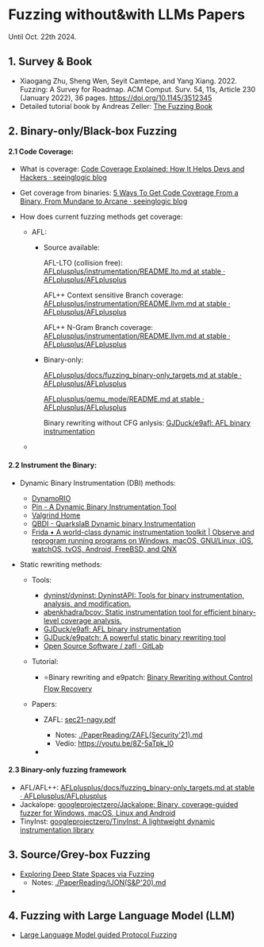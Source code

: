 # Fuzzing without&with LLMs Papers

Until Oct. 22th 2024.

## 1. Survey & Book

- Xiaogang Zhu, Sheng Wen, Seyit Camtepe, and Yang Xiang. 2022. Fuzzing: A Survey for Roadmap. ACM Comput. Surv. 54, 11s, Article 230 (January 2022), 36 pages. https://doi.org/10.1145/3512345
- Detailed tutorial book by Andreas Zeller: [The Fuzzing Book](https://www.fuzzingbook.org/)



## 2. Binary-only/Black-box Fuzzing

#### 2.1 Code Coverage:

- What is coverage: [Code Coverage Explained: How It Helps Devs and Hackers · seeinglogic blog](https://seeinglogic.com/posts/code-coverage-explained/)

- Get coverage from binaries: [5 Ways To Get Code Coverage From a Binary, From Mundane to Arcane · seeinglogic blog](https://seeinglogic.com/posts/getting-code-coverage/#how-to-get-code-coverage-with-dynamorio-and-drcov) 

- How does current fuzzing methods get coverage: 
  - AFL: 
    
    - Source available: 
    
      AFL-LTO (collision free): [AFLplusplus/instrumentation/README.lto.md at stable · AFLplusplus/AFLplusplus](https://github.com/AFLplusplus/AFLplusplus/blob/stable/instrumentation/README.lto.md)
    
      AFL++ Context sensitive Branch coverage: [AFLplusplus/instrumentation/README.llvm.md at stable · AFLplusplus/AFLplusplus](https://github.com/AFLplusplus/AFLplusplus/blob/stable/instrumentation/README.llvm.md#6-afl-context-sensitive-branch-coverage)
    
      AFL++ N-Gram Branch coverage: [AFLplusplus/instrumentation/README.llvm.md at stable · AFLplusplus/AFLplusplus](https://github.com/AFLplusplus/AFLplusplus/blob/stable/instrumentation/README.llvm.md#7-afl-n-gram-branch-coverage)
    
    - Binary-only: 
    
      [AFLplusplus/docs/fuzzing_binary-only_targets.md at stable · AFLplusplus/AFLplusplus](https://github.com/AFLplusplus/AFLplusplus/blob/stable/docs/fuzzing_binary-only_targets.md)
    
      [AFLplusplus/qemu_mode/README.md at stable · AFLplusplus/AFLplusplus](https://github.com/AFLplusplus/AFLplusplus/blob/stable/qemu_mode/README.md)
    
      Binary rewriting without CFG anlysis: [GJDuck/e9afl: AFL binary instrumentation](https://github.com/GJDuck/e9afl)
    
  - 

#### 2.2 Instrument the Binary:

- Dynamic Binary Instrumentation (DBI) methods:

  - [DynamoRIO](https://dynamorio.org/)
  - [Pin - A Dynamic Binary Instrumentation Tool](https://www.intel.com/content/www/us/en/developer/articles/tool/pin-a-dynamic-binary-instrumentation-tool.html)
  - [Valgrind Home](https://valgrind.org/)
  - [QBDI - QuarkslaB Dynamic binary Instrumentation](https://qbdi.quarkslab.com/)
  - [Frida • A world-class dynamic instrumentation toolkit | Observe and reprogram running programs on Windows, macOS, GNU/Linux, iOS, watchOS, tvOS, Android, FreeBSD, and QNX](https://frida.re/)

- Static rewriting methods:

  - Tools:
    - [dyninst/dyninst: DyninstAPI: Tools for binary instrumentation, analysis, and modification.](https://github.com/dyninst/dyninst)
    - [abenkhadra/bcov: Static instrumentation tool for efficient binary-level coverage analysis.](https://github.com/abenkhadra/bcov)
    - [GJDuck/e9afl: AFL binary instrumentation](https://github.com/GJDuck/e9afl)
    - [GJDuck/e9patch: A powerful static binary rewriting tool](https://github.com/GJDuck/e9patch)
    - [Open Source Software / zafl · GitLab](https://git.zephyr-software.com/opensrc/zafl)
  
  - Tutorial:
    - :star:Binary rewriting and e9patch: [Binary Rewriting without Control Flow Recovery](https://www.youtube.com/watch?v=qK2ZCEStoG0)
  - Papers:
    - ZAFL: [sec21-nagy.pdf](https://www.usenix.org/system/files/sec21-nagy.pdf)
      - Notes: [./PaperReading/ZAFL(Security'21).md](./PaperReading/ZAFL(Security'21).md)
      - Vedio: https://youtu.be/8Z-5aTpk_l0
  
    - 
  
  
  
  

#### 2.3 Binary-only fuzzing framework

- AFL/AFL++: [AFLplusplus/docs/fuzzing_binary-only_targets.md at stable · AFLplusplus/AFLplusplus](https://github.com/AFLplusplus/AFLplusplus/blob/stable/docs/fuzzing_binary-only_targets.md)
- Jackalope: [googleprojectzero/Jackalope: Binary, coverage-guided fuzzer for Windows, macOS, Linux and Android](https://github.com/googleprojectzero/Jackalope)
- TinyInst: [googleprojectzero/TinyInst: A lightweight dynamic instrumentation library](https://github.com/googleprojectzero/TinyInst)

  



## 3. Source/Grey-box Fuzzing

- [Exploring Deep State Spaces via Fuzzing](https://ieeexplore.ieee.org/stamp/stamp.jsp?tp=&arnumber=9152719)
  - Notes: [./PaperReading/IJON(S&P'20).md](./PaperReading/IJON(S&P'20).md)
- 



## 4. Fuzzing with Large Language Model (LLM)

- [Large Language Model guided Protocol Fuzzing](https://www.ndss-symposium.org/wp-content/uploads/2024-556-paper.pdf)

